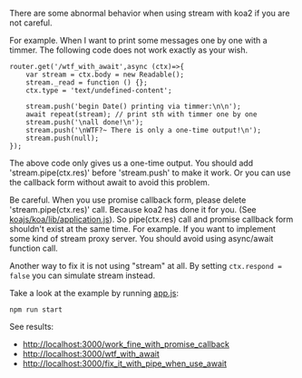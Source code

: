 There are some abnormal behavior when using stream with koa2 if you are not careful.

For example. When I want to print some messages one by one with a timmer. The following code does not work exactly as your wish.

    router.get('/wtf_with_await',async (ctx)=>{
        var stream = ctx.body = new Readable();
        stream._read = function () {};
        ctx.type = 'text/undefined-content';

        stream.push('begin Date() printing via timmer:\n\n');
        await repeat(stream); // print sth with timmer one by one
        stream.push('\nall done!\n');
        stream.push('\nWTF?~ There is only a one-time output!\n');
        stream.push(null);
    });

The above code only gives us a one-time output. You should add 'stream.pipe(ctx.res)' before 'stream.push' to make it work. Or you can use the callback form without await to avoid this problem.

Be careful. When you use promise callback form, please delete 'stream.pipe(ctx.res)' call. Because koa2 has done it for you. (See [koajs/koa/lib/application.js](https://github.com/koajs/koa/blob/master/lib/application.js#L267)). So pipe(ctx.res) call and promise callback form shouldn't exist at the same time. For example. If you want to implement some kind of stream proxy server. You should avoid using async/await function call.

Another way to fix it is not using "stream" at all. By setting `ctx.respond = false` you can simulate stream instead.

Take a look at the example by running [app.js](app.js):

    npm run start

See results:

- <http://localhost:3000/work_fine_with_promise_callback>
- <http://localhost:3000/wtf_with_await>
- <http://localhost:3000/fix_it_with_pipe_when_use_await>
